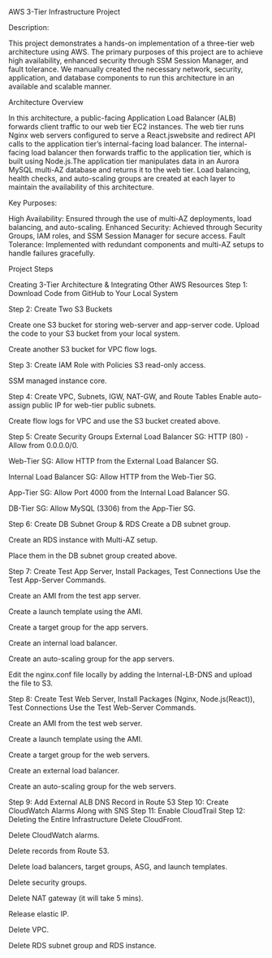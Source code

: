 AWS 3-Tier Infrastructure Project


Description:

This project demonstrates a hands-on implementation of a three-tier web architecture using AWS. The primary purposes of this project are to achieve high availability, enhanced security through SSM Session Manager, and fault tolerance. We manually created the necessary network, security, application, and database components to run this architecture in an available and scalable manner.

Architecture Overview

In this architecture, a public-facing Application Load Balancer (ALB) forwards client traffic to our web tier EC2 instances. The web tier runs Nginx web servers configured to serve a React.jswebsite and redirect API calls to the application tier’s internal-facing load balancer. The internal-facing load balancer then forwards traffic to the application tier, which is built using Node.js.The application tier manipulates data in an Aurora MySQL multi-AZ database and returns it to the web tier. Load balancing, health checks, and auto-scaling groups are created at each layer to maintain the availability of this architecture.

Key Purposes:

High Availability: Ensured through the use of multi-AZ deployments, load balancing, and auto-scaling.
Enhanced Security: Achieved through Security Groups, IAM roles, and SSM Session Manager for secure access.
Fault Tolerance: Implemented with redundant components and multi-AZ setups to handle failures gracefully.

Project Steps

Creating 3-Tier Architecture & Integrating Other AWS Resources
Step 1: Download Code from GitHub to Your Local System

Step 2: Create Two S3 Buckets

Create one S3 bucket for storing web-server and app-server code.
Upload the code to your S3 bucket from your local system.

Create another S3 bucket for VPC flow logs.

Step 3: Create IAM Role with Policies
S3 read-only access.

SSM managed instance core.

Step 4: Create VPC, Subnets, IGW, NAT-GW, and Route Tables
Enable auto-assign public IP for web-tier public subnets.

Create flow logs for VPC and use the S3 bucket created above.

Step 5: Create Security Groups
External Load Balancer SG: HTTP (80) - Allow from 0.0.0.0/0.

Web-Tier SG: Allow HTTP from the External Load Balancer SG.

Internal Load Balancer SG: Allow HTTP from the Web-Tier SG.

App-Tier SG: Allow Port 4000 from the Internal Load Balancer SG.

DB-Tier SG: Allow MySQL (3306) from the App-Tier SG.

Step 6: Create DB Subnet Group & RDS
Create a DB subnet group.

Create an RDS instance with Multi-AZ setup.

Place them in the DB subnet group created above.

Step 7: Create Test App Server, Install Packages, Test Connections
Use the Test App-Server Commands.

Create an AMI from the test app server.

Create a launch template using the AMI.

Create a target group for the app servers.

Create an internal load balancer.

Create an auto-scaling group for the app servers.

Edit the nginx.conf file locally by adding the Internal-LB-DNS and upload the file to S3.

Step 8: Create Test Web Server, Install Packages (Nginx, Node.js(React)), Test Connections
Use the Test Web-Server Commands.

Create an AMI from the test web server.

Create a launch template using the AMI.

Create a target group for the web servers.

Create an external load balancer.

Create an auto-scaling group for the web servers.

Step 9: Add External ALB DNS Record in Route 53
Step 10: Create CloudWatch Alarms Along with SNS
Step 11: Enable CloudTrail
Step 12: Deleting the Entire Infrastructure
Delete CloudFront.

Delete CloudWatch alarms.

Delete records from Route 53.

Delete load balancers, target groups, ASG, and launch templates.

Delete security groups.

Delete NAT gateway (it will take 5 mins).

Release elastic IP.

Delete VPC.

Delete RDS subnet group and RDS instance.
